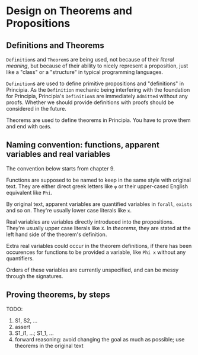 # Design on Theorems and Propositions

## Definitions and Theorems
`Definition`s and `Theorem`s are being used, not because of their *literal meaning*, but because of their ability to nicely represent a proposition, just like a "class" or a "structure" in typical programming languages.

`Definition`s are used to define primitive propositions and "definitions" in Principia. As the `Definition` mechanic being interfering with the foundation for Principia, Principia's `Definition`s are immediately `Admitted` without any proofs. Whether we should provide definitions with proofs should be considered in the future.

Theorems are used to define theorems in Principia. You have to prove them and end with `Qed`s.

## Naming convention: functions, apparent variables and real variables

The convention below starts from chapter 9.

Functions are supposed to be named to keep in the same style with original text. They are either direct greek letters like `φ` or their upper-cased English equivalent like `Phi`.

By original text, apparent variables are quantified variables in `forall`, `exists` and so on. They're usually lower case literals like `x`.

Real variables are variables directly introduced into the propositions. They're usually upper case literals like `X`. In *theorems*, they are stated at the left hand side of the theorem's definition.

Extra real variables could occur in the theorem definitions, if there has been occurences for functions to be provided a variable, like `Phi x` without any quantifiers.

Orders of these variables are currently unspecified, and can be messy through the signatures.

## Proving theorems, by steps

TODO:
1. S1, S2, ...
2. assert
3. S1_i1, ...; S1_1, ...
4. forward reasoning: avoid changing the goal as much as possible; use theorems in the original text